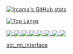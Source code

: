 [![Ircama's GitHub stats](https://github-readme-stats.vercel.app/api?username=Ircama&show_icons=true)](https://github.com/Ircama)

[![Top Langs](https://github-readme-stats.vercel.app/api/top-langs/?username=Ircama)](https://github.com/Ircama)

<a href="https://github.com/Ircama/construct-gallery">
  <img align="center" src="https://github-readme-stats.vercel.app/api/pin/?username=Ircama&repo=construct-gallery" />
</a>
<a href="https://github.com/Ircama/raspberry-pi-sim800l-gsm-module">
  <img align="center" src="https://github-readme-stats.vercel.app/api/pin/?username=Ircama&repo=raspberry-pi-sim800l-gsm-module" />
</a>
<a href="https://github.com/Ircama/AtTinyTestIR">
  <img align="center" src="https://github-readme-stats.vercel.app/api/pin/?username=Ircama&repo=AtTinyTestIR" />
</a>
<a href="https://github.com/Ircama/IR2SLink">
  <img align="center" src="https://github-readme-stats.vercel.app/api/pin/?username=Ircama&repo=IR2SLink" />
</a>
<a href="https://github.com/Ircama/adc_to_i2c">
  <img align="center" src="https://github-readme-stats.vercel.app/api/pin/?username=Ircama&repo=adc_to_i2c" />
</a>
<a href="https://github.com/Ircama/raspberry_monitor">
  <img align="center" src="https://github-readme-stats.vercel.app/api/pin/?username=Ircama&repo=raspberry_monitor" />
</a>
<a href="https://github.com/Ircama/test_attiny88_pins">
  <img align="center" src="https://github-readme-stats.vercel.app/api/pin/?username=Ircama&repo=test_attiny88_pins" />
</a>
<a href="https://github.com/Ircama/Event_Logger">
  <img align="center" src="https://github-readme-stats.vercel.app/api/pin/?username=Ircama&repo=Event_Logger" />
</a>

[atc_mi_interface](https://github.com/pvvx/ATC_MiThermometer/tree/master/python-interface)
